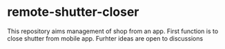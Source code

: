 # remote-shutter-closer
This repository aims management of shop from an app. First function is to close shutter from mobile app. Furhter ideas are open to discussions
